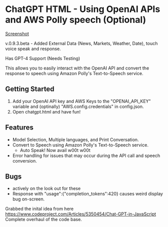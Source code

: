 # ChatGPT HTML - Using OpenAI APIs and AWS Polly speech (Optional)

[Screenshot](Screenshot.png)

v.0.9.3.beta - Added External Data (News, Markets, Weather, Date), touch voice speak and response. 

Has GPT-4 Support (Needs Testing)

This allows you to easily interact with the OpenAI API and convert the response to speech using Amazon Polly's Text-to-Speech service.

## Getting Started

1. Add your OpenAI API key and AWS Keys to the "OPENAI_API_KEY" variable and (optinally) "AWS.config.credentials" in config.json. 
2. Open chatgpt.html and have fun!

## Features

- Model Selection, Multiple languages, and Print Conversation.
- Convert to Speech using Amazon Polly's Text-to-Speech service.
  - Auto Speak! Now avail w00t w00t
- Error handling for issues that may occur during the API call and speech conversion.

## Bugs
- actively on the look out for these
- Response with "usage":{"completion_tokens":420} causes weird display bug on-screen.

Grabbed the inital idea from here https://www.codeproject.com/Articles/5350454/Chat-GPT-in-JavaScript <br>
Complete overhaul of the code base.
